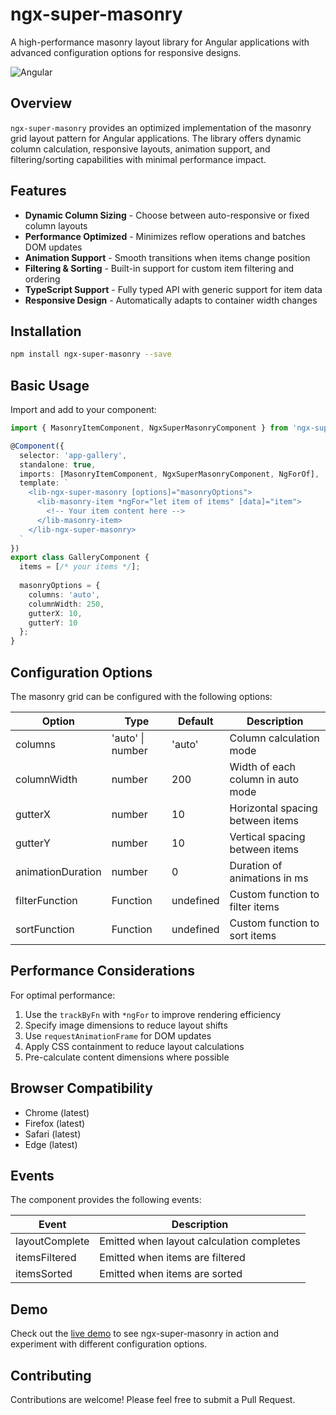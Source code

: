 # ngx-super-masonry

A high-performance masonry layout library for Angular applications with advanced configuration options for responsive designs.

![Angular](https://img.shields.io/badge/Angular-v17+-red.svg)

## Overview

`ngx-super-masonry` provides an optimized implementation of the masonry grid layout pattern for Angular applications. The library offers dynamic column calculation, responsive layouts, animation support, and filtering/sorting capabilities with minimal performance impact.

## Features

- **Dynamic Column Sizing** - Choose between auto-responsive or fixed column layouts
- **Performance Optimized** - Minimizes reflow operations and batches DOM updates
- **Animation Support** - Smooth transitions when items change position
- **Filtering & Sorting** - Built-in support for custom item filtering and ordering
- **TypeScript Support** - Fully typed API with generic support for item data
- **Responsive Design** - Automatically adapts to container width changes

## Installation

```bash
npm install ngx-super-masonry --save
```

## Basic Usage

Import and add to your component:

```typescript
import { MasonryItemComponent, NgxSuperMasonryComponent } from 'ngx-super-masonry';

@Component({
  selector: 'app-gallery',
  standalone: true,
  imports: [MasonryItemComponent, NgxSuperMasonryComponent, NgForOf],
  template: `
    <lib-ngx-super-masonry [options]="masonryOptions">
      <lib-masonry-item *ngFor="let item of items" [data]="item">
        <!-- Your item content here -->
      </lib-masonry-item>
    </lib-ngx-super-masonry>
  `
})
export class GalleryComponent {
  items = [/* your items */];
  
  masonryOptions = {
    columns: 'auto',
    columnWidth: 250,
    gutterX: 10,
    gutterY: 10
  };
}
```

## Configuration Options

The masonry grid can be configured with the following options:

| Option | Type | Default | Description |
|--------|------|---------|-------------|
| columns | 'auto' \| number | 'auto' | Column calculation mode |
| columnWidth | number | 200 | Width of each column in auto mode |
| gutterX | number | 10 | Horizontal spacing between items |
| gutterY | number | 10 | Vertical spacing between items |
| animationDuration | number | 0 | Duration of animations in ms |
| filterFunction | Function | undefined | Custom function to filter items |
| sortFunction | Function | undefined | Custom function to sort items |

## Performance Considerations

For optimal performance:

1. Use the `trackByFn` with `*ngFor` to improve rendering efficiency
2. Specify image dimensions to reduce layout shifts
3. Use `requestAnimationFrame` for DOM updates
4. Apply CSS containment to reduce layout calculations
5. Pre-calculate content dimensions where possible

## Browser Compatibility

- Chrome (latest)
- Firefox (latest)
- Safari (latest)
- Edge (latest)

## Events

The component provides the following events:

| Event | Description |
|-------|-------------|
| layoutComplete | Emitted when layout calculation completes |
| itemsFiltered | Emitted when items are filtered |
| itemsSorted | Emitted when items are sorted |

## Demo

Check out the [live demo](https://ngx-super-masonry.vercel.app/) to see ngx-super-masonry in action and experiment with different configuration options.

## Contributing

Contributions are welcome! Please feel free to submit a Pull Request.
